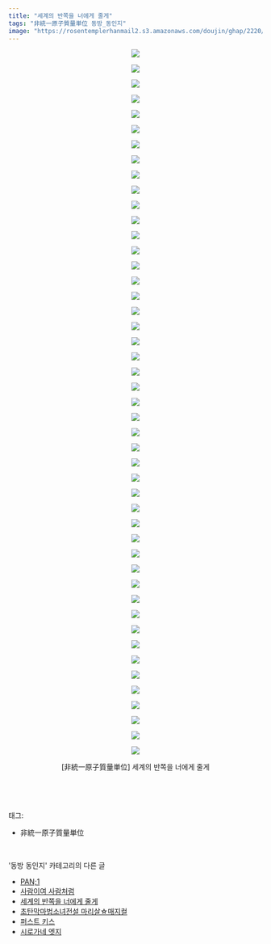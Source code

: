 ```yaml
---
title: "세계의 반쪽을 너에게 줄게"
tags: "非統一原子質量単位 동방_동인지"
image: "https://rosentemplerhanmail2.s3.amazonaws.com/doujin/ghap/2220/001.jpg"
---
```

<div class="article">
<p style="text-align: center; clear: none; float: none;"><img src="{{ site.imgserver12 }}/ghap/2220/001.jpg"/></p>
<p style="text-align: center; clear: none; float: none;"><img src="{{ site.imgserver12 }}/ghap/2220/002.jpg"/></p>
<p style="text-align: center; clear: none; float: none;"><img src="{{ site.imgserver12 }}/ghap/2220/003.jpg"/></p>
<p style="text-align: center; clear: none; float: none;"><img src="{{ site.imgserver12 }}/ghap/2220/004.jpg"/></p>
<p style="text-align: center; clear: none; float: none;"><img src="{{ site.imgserver12 }}/ghap/2220/005.jpg"/></p>
<p style="text-align: center; clear: none; float: none;"><img src="{{ site.imgserver12 }}/ghap/2220/006.jpg"/></p>
<p style="text-align: center; clear: none; float: none;"><img src="{{ site.imgserver12 }}/ghap/2220/007.jpg"/></p>
<p style="text-align: center; clear: none; float: none;"><img src="{{ site.imgserver12 }}/ghap/2220/008.jpg"/></p>
<p style="text-align: center; clear: none; float: none;"><img src="{{ site.imgserver12 }}/ghap/2220/009.jpg"/></p>
<p style="text-align: center; clear: none; float: none;"><img src="{{ site.imgserver12 }}/ghap/2220/010.jpg"/></p>
<p style="text-align: center; clear: none; float: none;"><img src="{{ site.imgserver12 }}/ghap/2220/011.jpg"/></p>
<p style="text-align: center; clear: none; float: none;"><img src="{{ site.imgserver12 }}/ghap/2220/012.jpg"/></p>
<p style="text-align: center; clear: none; float: none;"><img src="{{ site.imgserver12 }}/ghap/2220/013.jpg"/></p>
<p style="text-align: center; clear: none; float: none;"><img src="{{ site.imgserver12 }}/ghap/2220/014.jpg"/></p>
<p style="text-align: center; clear: none; float: none;"><img src="{{ site.imgserver12 }}/ghap/2220/015.jpg"/></p>
<p style="text-align: center; clear: none; float: none;"><img src="{{ site.imgserver12 }}/ghap/2220/016.jpg"/></p>
<p style="text-align: center; clear: none; float: none;"><img src="{{ site.imgserver12 }}/ghap/2220/017.jpg"/></p>
<p style="text-align: center; clear: none; float: none;"><img src="{{ site.imgserver12 }}/ghap/2220/018.jpg"/></p>
<p style="text-align: center; clear: none; float: none;"><img src="{{ site.imgserver12 }}/ghap/2220/019.jpg"/></p>
<p style="text-align: center; clear: none; float: none;"><img src="{{ site.imgserver12 }}/ghap/2220/020.jpg"/></p>
<p style="text-align: center; clear: none; float: none;"><img src="{{ site.imgserver12 }}/ghap/2220/021.jpg"/></p>
<p style="text-align: center; clear: none; float: none;"><img src="{{ site.imgserver12 }}/ghap/2220/022.jpg"/></p>
<p style="text-align: center; clear: none; float: none;"><img src="{{ site.imgserver12 }}/ghap/2220/023.jpg"/></p>
<p style="text-align: center; clear: none; float: none;"><img src="{{ site.imgserver12 }}/ghap/2220/024.jpg"/></p>
<p style="text-align: center; clear: none; float: none;"><img src="{{ site.imgserver12 }}/ghap/2220/025.jpg"/></p>
<p style="text-align: center; clear: none; float: none;"><img src="{{ site.imgserver12 }}/ghap/2220/026.jpg"/></p>
<p style="text-align: center; clear: none; float: none;"><img src="{{ site.imgserver12 }}/ghap/2220/027.jpg"/></p>
<p style="text-align: center; clear: none; float: none;"><img src="{{ site.imgserver12 }}/ghap/2220/028.jpg"/></p>
<p style="text-align: center; clear: none; float: none;"><img src="{{ site.imgserver12 }}/ghap/2220/029.jpg"/></p>
<p style="text-align: center; clear: none; float: none;"><img src="{{ site.imgserver12 }}/ghap/2220/030.jpg"/></p>
<p style="text-align: center; clear: none; float: none;"><img src="{{ site.imgserver12 }}/ghap/2220/031.jpg"/></p>
<p style="text-align: center; clear: none; float: none;"><img src="{{ site.imgserver12 }}/ghap/2220/032.jpg"/></p>
<p style="text-align: center; clear: none; float: none;"><img src="{{ site.imgserver12 }}/ghap/2220/033.jpg"/></p>
<p style="text-align: center; clear: none; float: none;"><img src="{{ site.imgserver12 }}/ghap/2220/034.jpg"/></p>
<p style="text-align: center; clear: none; float: none;"><img src="{{ site.imgserver12 }}/ghap/2220/035.jpg"/></p>
<p style="text-align: center; clear: none; float: none;"><img src="{{ site.imgserver12 }}/ghap/2220/036.jpg"/></p>
<p style="text-align: center; clear: none; float: none;"><img src="{{ site.imgserver12 }}/ghap/2220/037.jpg"/></p>
<p style="text-align: center; clear: none; float: none;"><img src="{{ site.imgserver12 }}/ghap/2220/038.jpg"/></p>
<p style="text-align: center; clear: none; float: none;"><img src="{{ site.imgserver12 }}/ghap/2220/039.jpg"/></p>
<p style="text-align: center; clear: none; float: none;"><img src="{{ site.imgserver12 }}/ghap/2220/040.jpg"/></p>
<p style="text-align: center; clear: none; float: none;"><img src="{{ site.imgserver12 }}/ghap/2220/041.jpg"/></p>
<p style="text-align: center; clear: none; float: none;"><img src="{{ site.imgserver12 }}/ghap/2220/042.jpg"/></p>
<p style="text-align: center; clear: none; float: none;"><img src="{{ site.imgserver12 }}/ghap/2220/043.jpg"/></p>
<p style="text-align: center; clear: none; float: none;"><img src="{{ site.imgserver12 }}/ghap/2220/044.jpg"/></p>
<p style="text-align: center; clear: none; float: none;"><img src="{{ site.imgserver12 }}/ghap/2220/045.jpg"/></p>
<p style="text-align: center; clear: none; float: none;"><img src="{{ site.imgserver12 }}/ghap/2220/046.jpg"/></p>
<p style="text-align: center; clear: none; float: none;"><img src="{{ site.imgserver12 }}/ghap/2220/047.jpg"/></p>
<p style="text-align: center; clear: none; float: none;">[非統一原子質量単位] 세계의 반쪽을 너에게 줄게</p>
<p><br/></p>
</div><br/>
<div class="tagTrail">
<p>태그: </p>
<ul>
<li>非統一原子質量単位</li>
</ul>
</div><br/>
<div class="another">
<p>'동방 동인지' 카테고리의 다른 글</p>
<ul>
<li><a href="/ghap_2222">PAN;1</a></li>
<li><a href="/ghap_2221">사람이여 사람처럼</a></li>
<li><a href="/ghap_2220">세계의 반쪽을 너에게 줄게</a></li>
<li><a href="/ghap_2219">초탄막마법소녀전설 마리살☆매지컬</a></li>
<li><a href="/ghap_2218">퍼스트 키스</a></li>
<li><a href="/ghap_2217">시로가네 엣지</a></li>
</ul>
</div><br/>
<div class="cb_module cb_fluid">
<div class="cb_wrt cb_profile">
</div><!-- commentList close -->
</div><br/>
